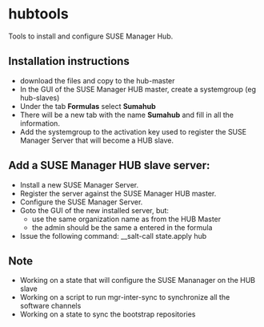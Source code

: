 # hubtools
Tools to install and configure SUSE Manager Hub.

## Installation instructions

* download the files and copy to the hub-master
* In the GUI of the SUSE Manager HUB master, create a systemgroup (eg hub-slaves)
* Under the tab **Formulas** select **Sumahub**
* There will be a new tab with the name **Sumahub** and fill in all the information.
* Add the systemgroup to the activation key used to register the SUSE Manager Server that will become a HUB slave.


## Add a SUSE Manager HUB slave server:
* Install a new SUSE Manager Server.
* Register the server against the SUSE Manager HUB master.
* Configure the SUSE Manager Server.
* Goto the GUI of the new installed server, but:
  * use the same organization name as from the HUB Master
  * the admin should be the same a entered in the formula
* Issue the following command: __salt-call state.apply hub

## Note
* Working on a state that will configure the SUSE Mananager on the HUB slave
* Working on a script to run mgr-inter-sync to synchronize all the software channels
* Working on a state to sync the bootstrap repositories



